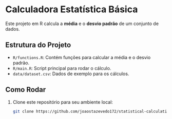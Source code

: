 # Calculadora Estatística Básica

Este projeto em R calcula a **média** e o **desvio padrão** de um conjunto de dados.

## Estrutura do Projeto

- `R/functions.R`: Contém funções para calcular a média e o desvio padrão.
- `R/main.R`: Script principal para rodar o cálculo.
- `data/dataset.csv`: Dados de exemplo para os cálculos.

## Como Rodar

1. Clone este repositório para seu ambiente local:
   ```bash
   git clone https://github.com/joaostazevedo172/statistical-calculations.git

